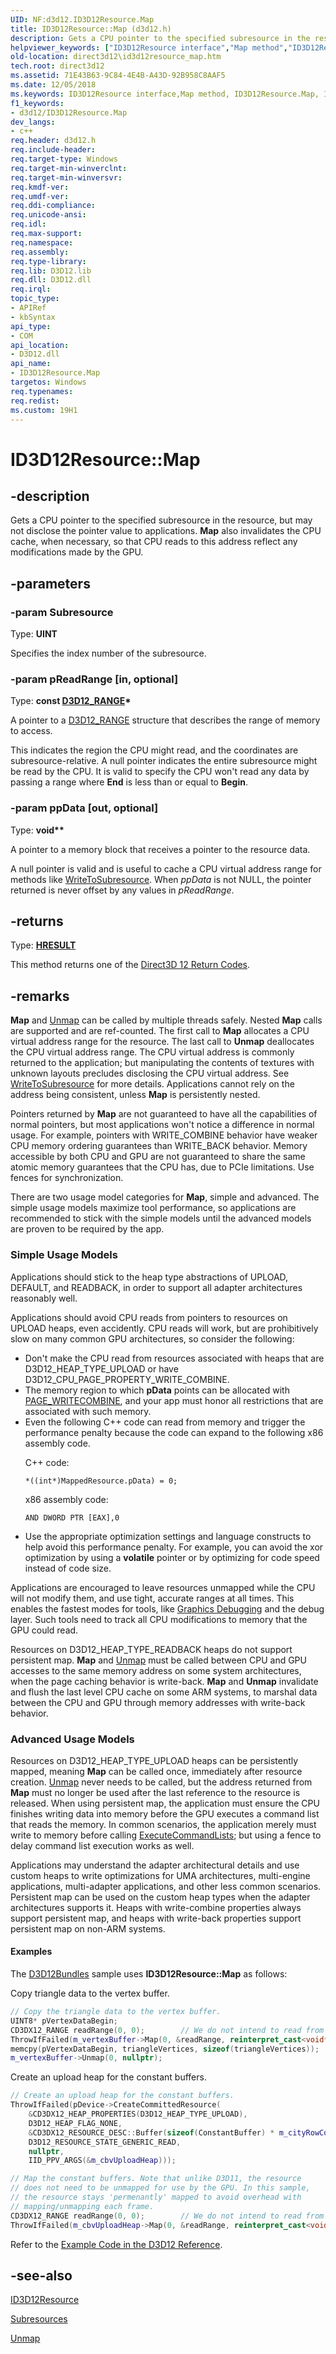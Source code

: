 ```yaml
---
UID: NF:d3d12.ID3D12Resource.Map
title: ID3D12Resource::Map (d3d12.h)
description: Gets a CPU pointer to the specified subresource in the resource, but may not disclose the pointer value to applications. Map also invalidates the CPU cache, when necessary, so that CPU reads to this address reflect any modifications made by the GPU.helpviewer_keywords: ["ID3D12Resource interface","Map method","ID3D12Resource.Map","ID3D12Resource::Map","Map","Map method","Map method","ID3D12Resource interface","d3d12/ID3D12Resource::Map","direct3d12.id3d12resource_map"]
old-location: direct3d12\id3d12resource_map.htm
tech.root: direct3d12
ms.assetid: 71E43B63-9C84-4E4B-A43D-92B958C8AAF5
ms.date: 12/05/2018
ms.keywords: ID3D12Resource interface,Map method, ID3D12Resource.Map, ID3D12Resource::Map, Map, Map method, Map method,ID3D12Resource interface, d3d12/ID3D12Resource::Map, direct3d12.id3d12resource_map
f1_keywords:
- d3d12/ID3D12Resource.Map
dev_langs:
- c++
req.header: d3d12.h
req.include-header: 
req.target-type: Windows
req.target-min-winverclnt: 
req.target-min-winversvr: 
req.kmdf-ver: 
req.umdf-ver: 
req.ddi-compliance: 
req.unicode-ansi: 
req.idl: 
req.max-support: 
req.namespace: 
req.assembly: 
req.type-library: 
req.lib: D3D12.lib
req.dll: D3D12.dll
req.irql: 
topic_type:
- APIRef
- kbSyntax
api_type:
- COM
api_location:
- D3D12.dll
api_name:
- ID3D12Resource.Map
targetos: Windows
req.typenames: 
req.redist: 
ms.custom: 19H1
---
```


# ID3D12Resource::Map


## -description


Gets a CPU pointer to the specified subresource in the resource, but may not disclose the pointer value to applications. <b>Map</b> also invalidates the CPU cache, when necessary, so that CPU reads to this address reflect any modifications made by the GPU.



## -parameters




### -param Subresource

Type: <b>UINT</b>

Specifies the index number of the subresource.


### -param pReadRange [in, optional]

Type: <b>const <a href="https://docs.microsoft.com/windows/desktop/api/d3d12/ns-d3d12-d3d12_range">D3D12_RANGE</a>*</b>

A pointer to a <a href="https://docs.microsoft.com/windows/desktop/api/d3d12/ns-d3d12-d3d12_range">D3D12_RANGE</a> structure that describes the range of memory to access.

This indicates the region the CPU might read, and the coordinates are subresource-relative. A null pointer indicates the entire subresource might be read by the CPU. It is valid to specify the CPU won't read any data by passing a range where <b>End</b> is less than or equal to <b>Begin</b>.



### -param ppData [out, optional]

Type: <b><b>void</b>**</b>

A pointer to a memory block that receives a pointer to the resource data.

A null pointer is valid and is useful to cache a CPU virtual address range for methods like <a href="https://docs.microsoft.com/windows/desktop/api/d3d12/nf-d3d12-id3d12resource-writetosubresource">WriteToSubresource</a>. When <i>ppData</i> is not NULL, the pointer returned is never offset by any values in <i>pReadRange</i>.


## -returns



Type: <b><a href="/windows/win32/com/structure-of-com-error-codes">HRESULT</a></b>

This method returns one of the <a href="https://docs.microsoft.com/windows/desktop/direct3d12/d3d12-graphics-reference-returnvalues">Direct3D 12 Return Codes</a>.
          




## -remarks



<b>Map</b> and <a href="https://docs.microsoft.com/windows/desktop/api/d3d12/nf-d3d12-id3d12resource-unmap">Unmap</a> can be called by multiple threads safely. Nested <b>Map</b> calls are supported and are ref-counted. The first call to <b>Map</b> allocates a CPU virtual address range for the resource. The last call to <b>Unmap</b> deallocates the CPU virtual address range. The CPU virtual address is commonly returned to the application; but manipulating the contents of textures with unknown layouts precludes disclosing the CPU virtual address. See <a href="https://docs.microsoft.com/windows/desktop/api/d3d12/nf-d3d12-id3d12resource-writetosubresource">WriteToSubresource</a> for more details. Applications cannot rely on the address being consistent, unless <b>Map</b> is persistently nested.


Pointers returned by <b>Map</b> are not guaranteed to have all the capabilities of normal pointers, but most applications won't notice a difference in normal usage. For example, pointers with WRITE_COMBINE behavior have weaker CPU memory ordering guarantees than WRITE_BACK behavior. Memory accessible by both CPU and GPU are not guaranteed to share the same atomic memory guarantees that the CPU has, due to PCIe limitations. Use fences for synchronization.


There are two usage model categories for <b>Map</b>, simple and advanced. The simple usage models maximize tool performance, so applications are recommended to stick with the simple models until the advanced models are proven to be required by the app.


<h3><a id="Simple_Usage_Models"></a><a id="simple_usage_models"></a><a id="SIMPLE_USAGE_MODELS"></a>Simple Usage Models</h3>
Applications should stick to the heap type abstractions of UPLOAD, DEFAULT, and READBACK, in order to support all adapter architectures reasonably well.

Applications should avoid CPU reads from pointers to resources on UPLOAD heaps, even accidently. CPU reads will work, but are prohibitively slow on many common GPU architectures, so consider the following:

<ul>
<li>
Don't make the CPU read from resources associated with heaps that are D3D12_HEAP_TYPE_UPLOAD or have D3D12_CPU_PAGE_PROPERTY_WRITE_COMBINE.

</li>
<li>
The memory region to which <b>pData</b> points can be allocated with <a href="https://docs.microsoft.com/windows/desktop/Memory/memory-protection-constants">PAGE_WRITECOMBINE</a>, and your app must honor all restrictions that are associated with such memory.

</li>
<li>
Even the following C++ code can read from memory and trigger the performance penalty because the code can expand to the following x86 assembly code.
              

C++ code:
              


```
*((int*)MappedResource.pData) = 0;
```


x86 assembly code:
              


```
AND DWORD PTR [EAX],0
```


</li>
<li>
Use the appropriate optimization settings and language constructs to help avoid this performance penalty. For example, you can avoid the xor optimization by using a <b>volatile</b> pointer or by optimizing for code speed instead of code size.

</li>
</ul>
Applications are encouraged to leave resources unmapped while the CPU will not modify them, and use tight, accurate ranges at all times. This enables the fastest modes for tools, like <a href="https://docs.microsoft.com/visualstudio/debugger/visual-studio-graphics-diagnostics?view=vs-2015">Graphics Debugging</a> and the debug layer. Such tools need to track all CPU modifications to memory that the GPU could read.

Resources on D3D12_HEAP_TYPE_READBACK heaps do not support persistent map. <b>Map</b> and <a href="https://docs.microsoft.com/windows/desktop/api/d3d12/nf-d3d12-id3d12resource-unmap">Unmap</a> must be called between CPU and GPU accesses to the same memory address on some system architectures, when the page caching behavior is write-back. <b>Map</b> and <b>Unmap</b> invalidate and flush the last level CPU cache on some ARM systems, to marshal data between the CPU and GPU through memory addresses with write-back behavior.


<h3><a id="Advanced_Usage_Models"></a><a id="advanced_usage_models"></a><a id="ADVANCED_USAGE_MODELS"></a>Advanced Usage Models</h3>
Resources on D3D12_HEAP_TYPE_UPLOAD heaps can be persistently mapped, meaning <b>Map</b> can be called once, immediately after resource creation. <a href="https://docs.microsoft.com/windows/desktop/api/d3d12/nf-d3d12-id3d12resource-unmap">Unmap</a> never needs to be called, but the address returned from <b>Map</b> must no longer be used after the last reference to the resource is released. When using persistent map, the application must ensure the CPU finishes writing data into memory before the GPU executes a command list that reads the memory. In common scenarios, the application merely must write to memory before calling <a href="https://docs.microsoft.com/windows/desktop/api/d3d12/nf-d3d12-id3d12commandqueue-executecommandlists">ExecuteCommandLists</a>; but using a fence to delay command list execution works as well.


Applications may understand the adapter architectural details and use custom heaps to write optimizations for UMA architectures, multi-engine applications, multi-adapter applications, and other less common scenarios. Persistent map can be used on the custom heap types when the adapter architectures supports it. Heaps with write-combine properties always support persistent map, and heaps with write-back properties support persistent map on non-ARM systems.


#### Examples

The <a href="https://docs.microsoft.com/windows/desktop/direct3d12/working-samples">D3D12Bundles</a> sample uses <b>ID3D12Resource::Map</b> as follows:
        

Copy triangle data to the vertex buffer.


```cpp
// Copy the triangle data to the vertex buffer.
UINT8* pVertexDataBegin;
CD3DX12_RANGE readRange(0, 0);        // We do not intend to read from this resource on the CPU.
ThrowIfFailed(m_vertexBuffer->Map(0, &readRange, reinterpret_cast<void**>(&pVertexDataBegin)));
memcpy(pVertexDataBegin, triangleVertices, sizeof(triangleVertices));
m_vertexBuffer->Unmap(0, nullptr);

```


 Create an upload heap for the constant buffers.


```cpp
// Create an upload heap for the constant buffers.
ThrowIfFailed(pDevice->CreateCommittedResource(
    &CD3DX12_HEAP_PROPERTIES(D3D12_HEAP_TYPE_UPLOAD),
    D3D12_HEAP_FLAG_NONE,
    &CD3DX12_RESOURCE_DESC::Buffer(sizeof(ConstantBuffer) * m_cityRowCount * m_cityColumnCount),
    D3D12_RESOURCE_STATE_GENERIC_READ,
    nullptr,
    IID_PPV_ARGS(&m_cbvUploadHeap)));

// Map the constant buffers. Note that unlike D3D11, the resource 
// does not need to be unmapped for use by the GPU. In this sample, 
// the resource stays 'permenantly' mapped to avoid overhead with 
// mapping/unmapping each frame.
CD3DX12_RANGE readRange(0, 0);        // We do not intend to read from this resource on the CPU.
ThrowIfFailed(m_cbvUploadHeap->Map(0, &readRange, reinterpret_cast<void**>(&m_pConstantBuffers)));

```


Refer to the <a href="https://docs.microsoft.com/windows/desktop/direct3d12/notes-on-example-code">Example Code in the D3D12 Reference</a>.

<div class="code"></div>



## -see-also




<a href="https://docs.microsoft.com/windows/desktop/api/d3d12/nn-d3d12-id3d12resource">ID3D12Resource</a>



<a href="https://docs.microsoft.com/windows/desktop/direct3d12/subresources">Subresources</a>



<a href="https://docs.microsoft.com/windows/desktop/api/d3d12/nf-d3d12-id3d12resource-unmap">Unmap</a>
 

 

